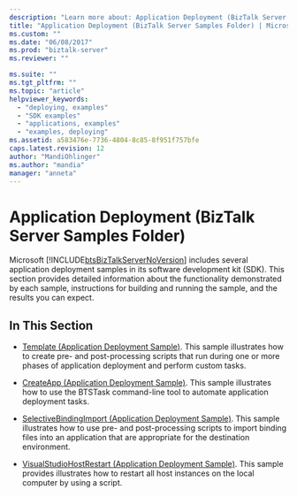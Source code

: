 ```yaml
---
description: "Learn more about: Application Deployment (BizTalk Server Samples Folder)"
title: "Application Deployment (BizTalk Server Samples Folder) | Microsoft Docs"
ms.custom: ""
ms.date: "06/08/2017"
ms.prod: "biztalk-server"
ms.reviewer: ""

ms.suite: ""
ms.tgt_pltfrm: ""
ms.topic: "article"
helpviewer_keywords: 
  - "deploying, examples"
  - "SDK examples"
  - "applications, examples"
  - "examples, deploying"
ms.assetid: a583476e-7736-4804-8c85-8f951f757bfe
caps.latest.revision: 12
author: "MandiOhlinger"
ms.author: "mandia"
manager: "anneta"
---
```

# Application Deployment (BizTalk Server Samples Folder)
Microsoft [!INCLUDE[btsBizTalkServerNoVersion](../includes/btsbiztalkservernoversion-md.md)] includes several application deployment samples in its software development kit (SDK). This section provides detailed information about the functionality demonstrated by each sample, instructions for building and running the sample, and the results you can expect.  
  
## In This Section  
  
-   [Template (Application Deployment Sample)](../core/template-application-deployment-sample.md). This sample illustrates how to create pre- and post-processing scripts that run during one or more phases of application deployment and perform custom tasks.  
  
-   [CreateApp (Application Deployment Sample)](../core/createapp-application-deployment-sample.md). This sample illustrates how to use the BTSTask command-line tool to automate application deployment tasks.  
  
-   [SelectiveBindingImport (Application Deployment Sample)](../core/selectivebindingimport-application-deployment-sample.md). This sample illustrates how to use pre- and post-processing scripts to import binding files into an application that are appropriate for the destination environment.  
  
-   [VisualStudioHostRestart (Application Deployment Sample)](../core/visualstudiohostrestart-application-deployment-sample.md). This sample provides illustrates how to restart all host instances on the local computer by using a script.
